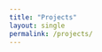 ```yaml
---
title: "Projects"
layout: single
permalink: /projects/
---
```

<div id="p5-canvas" style="width: 100%; height: 60vh;"></div>
<div id="tooltip" style="display: none; position: absolute; background: rgba(0, 0, 0, 0.7); color: white; padding: 10px; border-radius: 5px;"></div>

<script src="https://cdnjs.cloudflare.com/ajax/libs/p5.js/1.4.0/p5.js"></script>
<script src="https://cdnjs.cloudflare.com/ajax/libs/matter-js/0.17.1/matter.min.js"></script>

<script type="module">
  import ProjectVisualizer from '/assets/js/projects.js';

  document.addEventListener('DOMContentLoaded', () => {
    const projects = [
      { imgPath: '/assets/images/sarah_avatar.jpg', title: 'RichStudio', info: 'Clusteringggg', url: '/projects/' },
      { imgPath: '/assets/images/pretty.jpeg', title: 'Playlistify', info: 'Music stuff', url: '/projects/' }
    ];

    console.log("Initializing ProjectVisualizer with projects:", projects);
    new ProjectVisualizer(projects, 'p5-canvas');
  });
</script>
